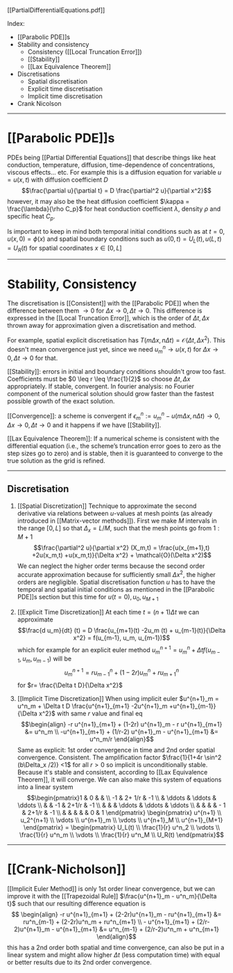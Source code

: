 [[PartialDifferentialEquations.pdf]] 

Index: 
- [[Parabolic PDE]]s
- Stability and consistency
	- Consistency ([[Local Truncation Error]])
	- [[Stability]]
	- [[Lax Equivalence Theorem]]
-  Discretisations
	- Spatial discretisation
	- Explicit time discretisation
	- Implicit time discretisation
- Crank Nicolson
- - -
# [[Parabolic PDE]]s
PDEs being [[Partial Differential Equations]] that describe things like heat conduction, temperature, diffusion, time-dependence of concentrations, viscous effects... etc. 
For example this is a diffusion equation for variable $u=u(x,t)$ with diffusion coefficient $D$ $$\frac{\partial u}{\partial t} = D \frac{\partial^2 u}{\partial x^2}$$ however, it may also be the heat diffusion coefficient $\kappa = \frac{\lambda}{\rho C_p}$ for heat conduction coefficient $\lambda$, density $\rho$ and specific heat $C_p$.

Is important to keep in mind both temporal initial conditions such as at $t=0, u(x,0) = \phi(x)$ and spatial boundary conditions such as $u(0,t)=U_L(t), u(L,t)= U_R(t)$ for spatial coordinates $x \in [0,L]$ 
- - -
# Stability, Consistency

The discretisation is [[Consistent]] with the [[Parabolic PDE]] when the difference between them $\rightarrow 0$ for $\Delta x \to 0, \Delta t \to 0$. This difference is expressed in the [[Local Truncation Error]], which is the order of $\Delta t, \Delta x$ thrown away for approximation given a discretisation and method. 

For example, spatial explicit discretisation has $T(m\Delta x, n\Delta t)= \mathcal{O}(\Delta t, \Delta x^2)$. This doesn't mean convergence just yet, since we need $u^n_m \to u(x,t)$ for  $\Delta x \to 0, \Delta t \to 0$ for that.

[[Stability]]: errors in initial and boundary conditions shouldn't grow too fast. Coefficients must be $0 \leq r \leq \frac{1}{2}$ so choose $\Delta t, \Delta x$ appropriately. If stable, convergent. In fourier analysis: no Fourier component of the numerical solution should grow faster than the fastest possible growth of the exact solution.

[[Convergence]]: a scheme is convergent if $\epsilon^n_m := u^n_m - u(m\Delta x, n\Delta t) \to 0, \Delta x \to 0, \Delta t \to 0$ and it happens if we have [[Stability]].

[[Lax Equivalence Theorem]]: If a numerical scheme is consistent with the differential equation (i.e., the scheme’s truncation error goes to zero as the step sizes go to zero) and is stable, then it is guaranteed to converge to the true solution as the grid is refined.
- - -
## Discretisation 

1. [[Spatial Discretization]]
Technique to approximate the second derivative via relations between $u$-values at mesh points (as already introduced in [[Matrix-vector methods]]). 
First we make $M$ intervals in the range $[0,L]$ so that $\Delta_x = L/M$, such that the mesh points go from $1:M+1$ 
$$\frac{\partial^2 u}{\partial x^2} (X_m,t) = \frac{u(x_{m+1},t) +2u(x_m,t) +u(x_m,t)}{\Delta x^2} + \mathcal{O}(\Delta x^2)$$
We can neglect the higher order terms because the second order accurate approximation because for sufficiently small $\Delta x^2$, the higher orders are negligible.
Spatial discretisation function $u$ has to have the temporal and spatial initial conditions as mentioned in the [[Parabolic PDE]]s section but this time for $u(t=0), u_0, u_{M+1}$ 

2. [[Explicit Time Discretization]]
At each time $t= (n+1)\Delta t$ we can approximate $$\frac{d u_m}{dt} (t) = D \frac{u_{m+1}(t) -2u_m (t) + u_{m-1}(t)}{\Delta x^2} = f(u_{m-1}, u_m, u_{m-1})$$ which for example for an explicit euler method $u_m^{n+1}= u^n_m + \Delta t f(u_{m-1}, u_m, u_{m-1})$ will be $$u^{n+1}_m = r u^n_{m-1}+ (1-2r) u^n_m +ru^n_{m+1}$$ for $r= \frac{\Delta t D}{\Delta x^2}$ 

3. [[Implicit Time Discretization]]
When using implicit euler $u^{n+1}_m = u^n_m + \Delta t D \frac{u^{n+1}_{m+1} -2u^{n+1}_m +u^{n+1}_{m-1}}{\Delta x^2}$ with same $r$ value and final eq $$\begin{align} -r u^{n+1}_{m+1} + (1-2r) u^{n+1}_m - r u^{n+1}_{m+1} &= u^n_m \\ -u^{n+1}_{m+1} + (1/r-2) u^{n+1}_m - u^{n+1}_{m+1} &= u^n_m/r \end{align}$$Same as explicit: 1st order convergence in time and 2nd order spatial convergence. Consistent. The amplification factor $\frac{1}{1+4r \sin^2 (b\Delta_x /2)} <1$ for all $r > 0$ so implicit is unconditionally stable. Because it's stable and consistent, according to [[Lax Equivalence Theorem]], it will converge.
We can also make this system of equations into a linear system 
$$\begin{pmatrix}1 & 0 & & \\
-1 & 2+ 1/r & -1 \\ & \ddots & \ddots & \ddots \\ & & -1 & 2+1/r & -1 \\ & & & \ddots & \ddots & \ddots \\ & & & & - 1 & 2+1/r & -1 \\ & & & & & 0 & 1 \end{pmatrix} \begin{pmatrix} u^{n+1} \\ u_2^{n+1} \\ \vdots \\ u^{n+1}_m \\ \vdots \\ u^{n+1}_M \\ u^{n+1}_{M+1} \end{pmatrix} = \begin{pmatrix} U_L(t) \\ \frac{1}{r} u^n_2 \\ \vdots \\ \frac{1}{r} u^n_m \\ \vdots \\ \frac{1}{r} u^n_M \\ U_R(t) \end{pmatrix}$$
- - -
# [[Crank-Nicholson]]
[[Implicit Euler Method]] is only 1st order linear convergence, but we can improve it with the [[Trapezoidal Rule]] $\frac{u^{n+1}_m - u^n_m}{\Delta t}$ such that our resulting difference equation is $$ \begin{align} -r u^{n+1}_{m+1} + (2-2r)u^{n+1}_m - ru^{n+1}_{m+1} &= ru^n_{m-1} + (2-2r)u^n_m + ru^n_{m+1} \\ - u^{n+1}_{m+1} + (2/r-2)u^{n+1}_m - u^{n+1}_{m+1} &= u^n_{m-1} + (2/r-2)u^n_m + u^n_{m+1} \end{align}$$ this has a 2nd order both spatial and time convergence, can also be put in a linear system and might allow higher $\Delta t$ (less computation time) with equal or better results due to its 2nd order convergence.